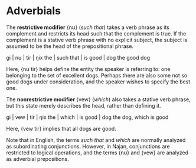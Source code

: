 # Adverbials

The **restrictive modifier** {nʊ} (*such that*) takes a verb phrase as its
complement and restricts its head such that the complement is true. If the
complement is a stative verb phrase with no explicit subject, the subject is
assumed to be the head of the prepositional phrase.

<gloss>
gi  | nʊ        | tir     | ŋix
the | such that | is good | dog
the good dog
</gloss>

Here, {nʊ tir} helps define the entity the speaker is referring to: one
belonging to the set of excellent dogs. Perhaps there are also some not so good
dogs under consideration, and the speaker wishes to specify the best one.

The **nonrestrictive modifier** {vew} (*which*) also takes a stative verb
phrase, but this state merely describes the head, rather than defining it.

<gloss>
gi  | vew   | tir     | ŋix
the | which | is good | dog
the dog, which is good
</gloss>

Here, {vew tir} implies that all dogs are good.

Note that in English, the terms *such that* and *which* are normally analyzed as
subordinating conjunctions. However, in Najan, conjunctions are restricted to
logical operations, and the terms {nʊ} and {vew} are analyzed as adverbial
prepositions.
